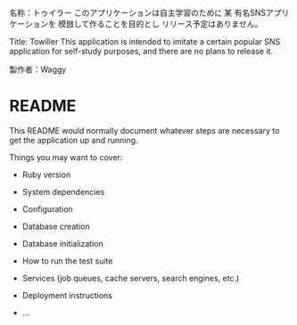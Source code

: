 # <Towiller>

名称：トゥイラー
このアプリケーションは自主学習のために
某 有名SNSアプリケーションを
模倣して作ることを目的とし
リリース予定はありません。

Title: Towiller
This application is intended to imitate a certain popular SNS application for self-study purposes, 
and there are no plans to release it.

製作者：Waggy

# README

This README would normally document whatever steps are necessary to get the
application up and running.

Things you may want to cover:

* Ruby version

* System dependencies

* Configuration

* Database creation

* Database initialization

* How to run the test suite

* Services (job queues, cache servers, search engines, etc.)

* Deployment instructions

* ...
